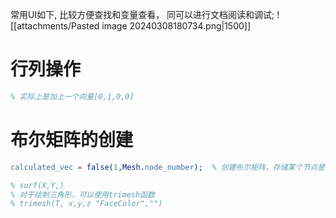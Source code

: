 常用UI如下, 比较方便查找和变量查看， 同可以进行文档阅读和调试;
![[attachments/Pasted image 20240308180734.png|1500]]

# 行列操作
```erlang title:MATLAB给矩阵某一列+1
% 实际上是加上一个向量[0,1,0,0]
```

# 布尔矩阵的创建
```erlang
calculated_vec = false(1,Mesh.node_number);  % 创建布尔矩阵，存储某个节点是否已经被计算过
```


```erlang
% surf(X,Y,)
% 对于绘制三角形，可以使用trimesh函数
% trimesh(T, x,y,z "FaceColor","")
```